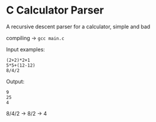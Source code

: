 # C Calculator Parser
A recursive descent parser for a calculator, simple and bad

compiling -> `gcc main.c`

Input examples: 
```
(2+2)*2+1
5*5+(12-12)
8/4/2
```
Output:
```
9
25
4
```

8/4/2 -> 8/2 -> 4
